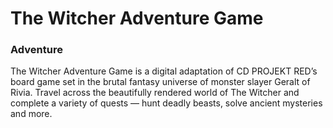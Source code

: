 # The Witcher Adventure Game

### Adventure

The Witcher Adventure Game is a digital adaptation of CD PROJEKT RED’s board game set in the brutal fantasy universe of monster slayer Geralt of Rivia. Travel across the beautifully rendered world of The Witcher and complete a variety of quests — hunt deadly beasts, solve ancient mysteries and more.